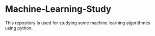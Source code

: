 # Machine-Learning-Study
This repository is used for studying some machine learning algorithmes using python. 
